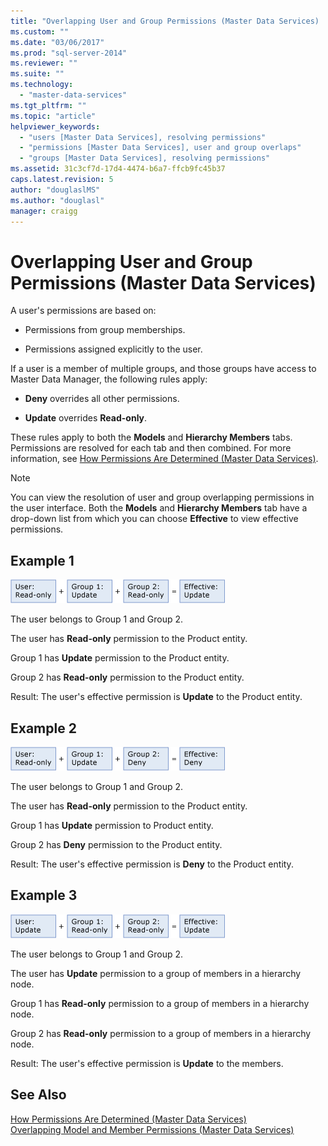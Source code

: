 ```yaml
---
title: "Overlapping User and Group Permissions (Master Data Services) | Microsoft Docs"
ms.custom: ""
ms.date: "03/06/2017"
ms.prod: "sql-server-2014"
ms.reviewer: ""
ms.suite: ""
ms.technology: 
  - "master-data-services"
ms.tgt_pltfrm: ""
ms.topic: "article"
helpviewer_keywords: 
  - "users [Master Data Services], resolving permissions"
  - "permissions [Master Data Services], user and group overlaps"
  - "groups [Master Data Services], resolving permissions"
ms.assetid: 31c3cf7d-17d4-4474-b6a7-ffcb9fc45b37
caps.latest.revision: 5
author: "douglaslMS"
ms.author: "douglasl"
manager: craigg
---
```

# Overlapping User and Group Permissions (Master Data Services)
  A user's permissions are based on:  
  
-   Permissions from group memberships.  
  
-   Permissions assigned explicitly to the user.  
  
 If a user is a member of multiple groups, and those groups have access to Master Data Manager, the following rules apply:  
  
-   **Deny** overrides all other permissions.  
  
-   **Update** overrides **Read-only**.  
  
 These rules apply to both the **Models** and **Hierarchy Members** tabs. Permissions are resolved for each tab and then combined. For more information, see [How Permissions Are Determined &#40;Master Data Services&#41;](how-permissions-are-determined-master-data-services.md).  
  
> [!NOTE]  
>  You can view the resolution of user and group overlapping permissions in the user interface. Both the **Models** and **Hierarchy Members** tab have a drop-down list from which you can choose **Effective** to view effective permissions.  
  
## Example 1  
 ![mds_conc_user_group_ex_1](../../2014/master-data-services/media/mds-conc-user-group-ex-1.gif "mds_conc_user_group_ex_1")  
  
 The user belongs to Group 1 and Group 2.  
  
 The user has **Read-only** permission to the Product entity.  
  
 Group 1 has **Update** permission to the Product entity.  
  
 Group 2 has **Read-only** permission to the Product entity.  
  
 Result: The user's effective permission is **Update** to the Product entity.  
  
## Example 2  
 ![mds_conc_user_group_ex_2](../../2014/master-data-services/media/mds-conc-user-group-ex-2.gif "mds_conc_user_group_ex_2")  
  
 The user belongs to Group 1 and Group 2.  
  
 The user has **Read-only** permission to the Product entity.  
  
 Group 1 has **Update** permission to Product entity.  
  
 Group 2 has **Deny** permission to the Product entity.  
  
 Result: The user's effective permission is **Deny** to the Product entity.  
  
## Example 3  
 ![mds_conc_user_group_ex_3](../../2014/master-data-services/media/mds-conc-user-group-ex-3.gif "mds_conc_user_group_ex_3")  
  
 The user belongs to Group 1 and Group 2.  
  
 The user has **Update** permission to a group of members in a hierarchy node.  
  
 Group 1 has **Read-only** permission to a group of members in a hierarchy node.  
  
 Group 2 has **Read-only** permission to a group of members in a hierarchy node.  
  
 Result: The user's effective permission is **Update** to the members.  
  
## See Also  
 [How Permissions Are Determined &#40;Master Data Services&#41;](how-permissions-are-determined-master-data-services.md)   
 [Overlapping Model and Member Permissions &#40;Master Data Services&#41;](../../2014/master-data-services/overlapping-model-and-member-permissions-master-data-services.md)  
  
  